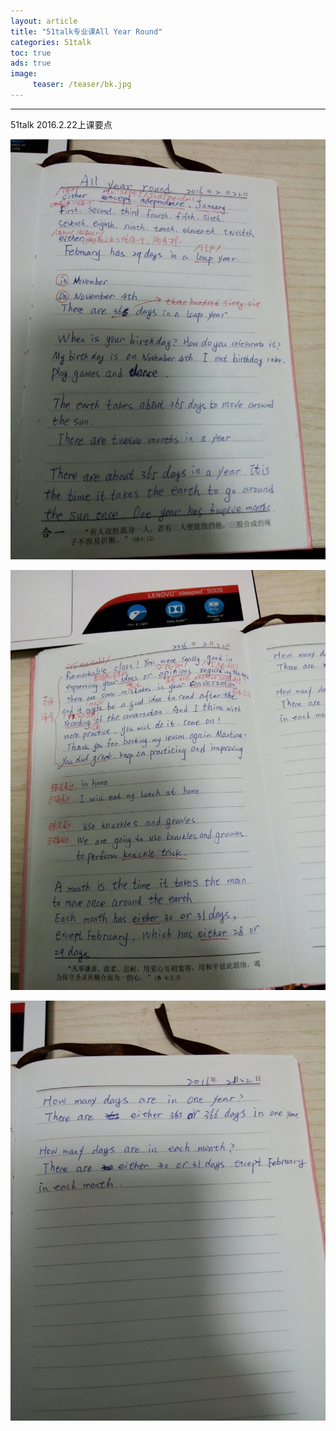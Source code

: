 ```yaml
---
layout: article
title: "51talk专业课All Year Round"
categories: 51talk
toc: true
ads: true
image:
     teaser: /teaser/bk.jpg
---
```


---

51talk   2016.2.22上课要点

![ss](https://github.com/storage201602/storage201602/blob/master/chenyifan2016/_posts/51talk/2016-02-22-102451talk.md/0222_52.jpg?raw=true)

![ss](https://github.com/storage201602/storage201602/blob/master/chenyifan2016/_posts/51talk/2016-02-22-102451talk.md/0222_53.jpg?raw=true)

![ss](https://github.com/storage201602/storage201602/blob/master/chenyifan2016/_posts/51talk/2016-02-22-102451talk.md/0222_54.jpg?raw=true)